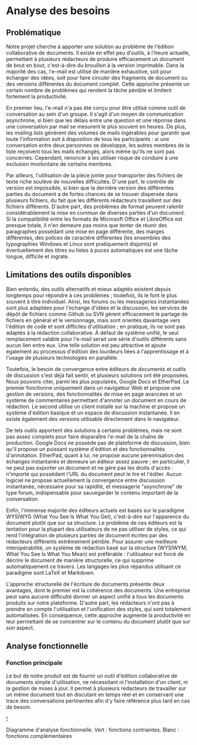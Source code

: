 # Analyse des besoins

## Problématique

Notre projet cherche à apporter une solution au problème de l'édition collaborative de documents. Il existe en effet peu d'outils, à l'heure actuelle, permettant à plusieurs rédacteurs de produire efficacement un document de bout en bout, c'est-à-dire du brouillon à la version imprimable. Dans la majorité des cas, l'e-mail est utilisé de manière exhaustive, soit pour échanger des idées, soit pour faire circuler des fragments de document ou des versions différentes du document complet. Cette approche présente un certain nombre de problèmes qui rendent la tâche pénible et limitent fortement la productivité.

En premier lieu, l'e-mail n'a pas été conçu pour être utilisé comme outil de conversation au sein d'un groupe. Il s'agit d'un moyen de communication asynchrone, si bien que les délais entre une question et une réponse dans une conversation par mail se mesurent le plus souvent en heures. De plus, les *mailing lists* génèrent des volumes de mails ingérables pour garantir que toute l'information soit à disposition de tous les participants : si une conversation entre deux personnes se développe, les autres membres de la liste reçoivent tous les mails échangés, alors même qu'ils ne sont pas concernés. Cependant, renoncer à les utiliser risque de conduire à une exclusion involontaire de certains membres.

Par ailleurs, l'utilisation de la pièce jointe pour transporter des fichiers de texte riche soulève de nouvelles difficultés. D'une part, le contrôle de version est impossible, si bien que la dernière version des différentes parties du document a de fortes chances de se trouver dispersée dans plusieurs fichiers, du fait que les différents rédacteurs travaillent sur des fichiers différents. D'autre part, des problèmes de format peuvent ralentir considérablement la mise en commun de diverses parties d'un document. Si la compatibilité entre les formats de Microsoft Office et LibreOffice est presque totale, il n'en demeure pas moins que tenter de réunir des paragraphes possédant une mise en page différente, des marges différentes, des polices de caractère différentes (les ensembles des typographies Windows et Linux sont pratiquement disjoints) et éventuellement des titres ou listes à puces automatiques est une tâche longue, difficile et ingrate.

## Limitations des outils disponibles

Bien entendu, des outils alternatifs et mieux adaptés existent depuis longtemps pour répondre à ces problèmes ; toutefois, ils le font le plus souvent à titre individuel. Ainsi, les forums ou les messageries instantanées sont plus adaptées pour l'échange d'idées et la discussion, les services de dépôt de fichiers comme Github ou SVN gèrent efficacement le partage de fichiers en général et le versionnage, mais sont orientés davantage vers l'édition de code et sont difficiles d'utilisation ; en pratique, ils ne sont pas adaptés à la rédaction collaborative. À défaut de système unifié, le seul remplacement valable pour l'e-mail serait une série d'outils différents sans aucun lien entre eux. Une telle solution est peu attractive et ajoute également au processus d'édition des lourdeurs liées à l'apprentissage et à l'usage de plusieurs technologies en parallèle.

Toutefois, le besoin de convergence entre éditeurs de documents et outils de discussion s'est déjà fait sentir, et plusieurs solutions ont été proposées. Nous pouvons citer, parmi les plus populaires, Google Docs et EtherPad. Le premier fonctionne uniquement dans un navigateur Web et propose une gestion de versions, des fonctionnalités de mise en page avancées et un système de commentaires permettant d'annoter un document en cours de rédaction. Le second utilise un client installé sur la machine et propose un système d'édition basique et un espace de discussion instantanée. Il en existe également des versions utilisable directement dans le navigateur.

De tels outils apportent des solutions à certains problèmes, mais ne sont pas assez complets pour faire disparaître l'e-mail de la chaîne de production. Google Docs ne possède pas de plateforme de discussion, bien qu'il propose un puissant système d'édition et des fonctionnalités d'annotation. EtherPad, quant à lui, ne propose aucune pérennisation des échanges instantanés et demeure un éditeur assez pauvre ; en particulier, il ne peut pas exporter un document et ne gère pas les droits d'accès : n'importe qui possédant l'URL du document peut le lire et l'éditer. Aucun logiciel ne propose actuellement la convergence entre discussion instantanée, nécessaire pour sa rapidité, et messagerie "asynchrone" de type forum, indispensable pour sauvegarder le contenu important de la conversation.

Enfin, l'immense majorité des éditeurs actuels est basés sur le paradigme WYSIWYG (What You See Is What You Get), c'est-à-dire sur l'apparence du document plutôt que sur sa structure. Le problème de ces éditeurs est la tentation pour la plupart des utilisateurs de ne pas utiliser de styles, ce qui rend l'intégration de plusieurs parties de document écrites par des rédacteurs différents extrêmement pénible. Pour assurer une meilleure interopérabilité, un système de rédaction basé sur la structure (WYSIWYM, What You See Is What You Mean) est préférable : l'utilisateur est forcé de décrire le document de manière structurelle, ce qui supprime automatiquement ce travers. Les langages les plus répandus utilisant ce paradigme sont LaTeX et Markdown.

L'approche structurelle de l'écriture de documents présente deux avantages, dont le premier est la cohérence des documents. Une entreprise peut sans aucune difficulté donner un aspect unifié à tous les documents produits sur notre plateforme. D'autre part, les rédacteurs n'ont pas à prendre en compte l'utilisation et l'unification des styles, qui sont totalement automatisées. En conséquence, cette approche augmente la productivité en leur permettant de se concentrer sur le contenu du document plutôt que sur son aspect.

## Analyse fonctionnelle

### Fonction principale 

Le but de notre produit est de fournir un outil d'édition collaborative de documents simple d'utilisation, ne nécessitant ni l'installation d'un client, ni la gestion de mises à jour. Il permet à plusieurs rédacteurs de travailler sur un même document tout en discutant en temps réel et en conservant une trace des conversations pertinentes afin d'y faire référence plus tard en cas de besoin.

[!](../../../ressources/analyse-fonctionnelle.svg)

Diagramme d'analyse fonctionnelle. Vert : fonctions contraintes. Blanc : fonctions complémentaires


